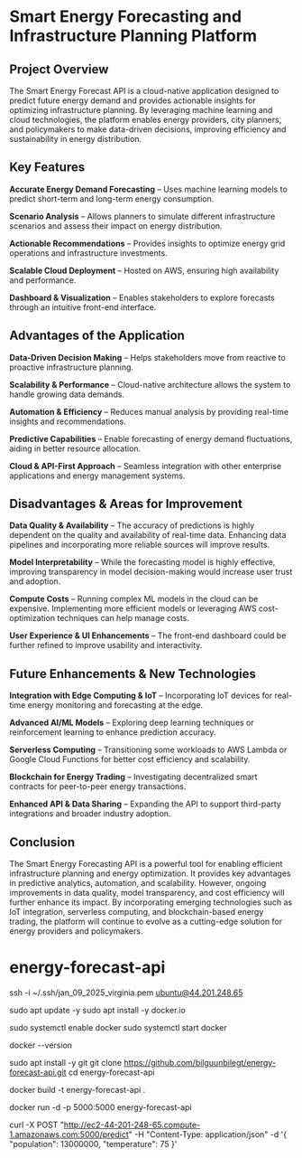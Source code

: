 # **Smart Energy Forecasting and Infrastructure Planning Platform**
## **Project Overview**
The Smart Energy Forecast API is a cloud-native application designed to predict future energy demand and provides actionable insights for optimizing infrastructure planning. By leveraging machine learning and cloud technologies, the platform enables energy providers, city planners, and policymakers to make data-driven decisions, improving efficiency and sustainability in energy distribution.

## **Key Features**

**Accurate Energy Demand Forecasting** – Uses machine learning models to predict short-term and long-term energy consumption.

**Scenario Analysis** – Allows planners to simulate different infrastructure scenarios and assess their impact on energy distribution.

**Actionable Recommendations** – Provides insights to optimize energy grid operations and infrastructure investments.

**Scalable Cloud Deployment** – Hosted on AWS, ensuring high availability and performance.

**Dashboard & Visualization** – Enables stakeholders to explore forecasts through an intuitive front-end interface.

## **Advantages of the Application**
**Data-Driven Decision Making** – Helps stakeholders move from reactive to proactive infrastructure planning.

**Scalability & Performance** – Cloud-native architecture allows the system to handle growing data demands.

**Automation & Efficiency** – Reduces manual analysis by providing real-time insights and recommendations.

**Predictive Capabilities** – Enable forecasting of energy demand fluctuations, aiding in better resource allocation.

**Cloud & API-First Approach** – Seamless integration with other enterprise applications and energy management systems.

## **Disadvantages & Areas for Improvement**

**Data Quality & Availability** – The accuracy of predictions is highly dependent on the quality and availability of real-time data. Enhancing data pipelines and incorporating more reliable sources will improve results.

**Model Interpretability** – While the forecasting model is highly effective, improving transparency in model decision-making would increase user trust and adoption.

**Compute Costs** – Running complex ML models in the cloud can be expensive. Implementing more efficient models or leveraging AWS cost-optimization techniques can help manage costs.

**User Experience & UI Enhancements** – The front-end dashboard could be further refined to improve usability and interactivity.

## **Future Enhancements & New Technologies**

**Integration with Edge Computing & IoT** – Incorporating IoT devices for real-time energy monitoring and forecasting at the edge.

**Advanced AI/ML Models** – Exploring deep learning techniques or reinforcement learning to enhance prediction accuracy.

**Serverless Computing** – Transitioning some workloads to AWS Lambda or Google Cloud Functions for better cost efficiency and scalability.

**Blockchain for Energy Trading** – Investigating decentralized smart contracts for peer-to-peer energy transactions.

**Enhanced API & Data Sharing** – Expanding the API to support third-party integrations and broader industry adoption.

## **Conclusion**
The Smart Energy Forecasting API is a powerful tool for enabling efficient infrastructure planning and energy optimization. It provides key advantages in predictive analytics, automation, and scalability. However, ongoing improvements in data quality, model transparency, and cost efficiency will further enhance its impact.
By incorporating emerging technologies such as IoT integration, serverless computing, and blockchain-based energy trading, the platform will continue to evolve as a cutting-edge solution for energy providers and policymakers.



# energy-forecast-api

ssh -i ~/.ssh/jan_09_2025_virginia.pem ubuntu@44.201.248.65

sudo apt update -y
sudo apt install -y docker.io

sudo systemctl enable docker
sudo systemctl start docker

docker --version

sudo apt install -y git
git clone https://github.com/bilguunbilegt/energy-forecast-api.git
cd energy-forecast-api

docker build -t energy-forecast-api .

docker run -d -p 5000:5000 energy-forecast-api

curl -X POST "http://ec2-44-201-248-65.compute-1.amazonaws.com:5000/predict" -H "Content-Type: application/json" -d '{
  "population": 13000000,
  "temperature": 75
}'

